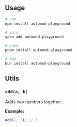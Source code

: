 ## Usage

<!-- AUTOMD_START generator="npm-install" -->

```sh
# npm
npm install automod-playground

# yarn
yarn add automod-playground

# pnpm
pnpm install automod-playground

# bun
bun install automod-playground
```

<!-- AUTOMD_END -->

## Utils

<!-- AUTOMD_START generator="jsdocs" src="./src/index" -->

### `add(a, b)`

Adds two numbers together.

**Example:**

```js
add(1, 2); // 3
```


<!-- AUTOMD_END -->
